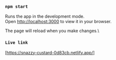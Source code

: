 ### `npm start`

Runs the app in the development mode.\
Open [http://localhost:3000](http://localhost:3000) to view it in your browser.

The page will reload when you make changes.\

### `Live link` 
[https://snazzy-custard-0d83cb.netlify.app/]
